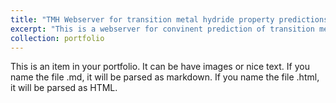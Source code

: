 ```yaml
---
title: "TMH Webserver for transition metal hydride property predictions"
excerpt: "This is a webserver for convinent prediction of transition metal hydride properties <br/><img src='/images/500x300.png'><url http://47.107.42.91/>"
collection: portfolio
---
```


This is an item in your portfolio. It can be have images or nice text. If you name the file .md, it will be parsed as markdown. If you name the file .html, it will be parsed as HTML. 

